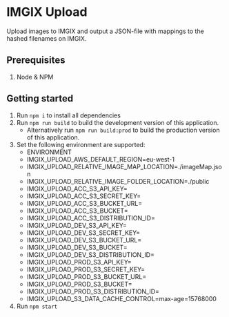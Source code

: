 # IMGIX Upload

Upload images to IMGIX and output a JSON-file with mappings to the hashed filenames on IMGIX.

## Prerequisites

1. Node & NPM

## Getting started

1. Run `npm i` to install all dependencies
1. Run `npm run build` to build the development version of this application.
   - Alternatively run `npm run build:prod` to build the production version of this application.
1. Set the following environment are supported:
   - ENVIRONMENT
   - IMGIX_UPLOAD_AWS_DEFAULT_REGION=eu-west-1
   - IMGIX_UPLOAD_RELATIVE_IMAGE_MAP_LOCATION=./imageMap.json
   - IMGIX_UPLOAD_RELATIVE_IMAGE_FOLDER_LOCATION=./public
   - IMGIX_UPLOAD_ACC_S3_API_KEY=<IMGIX S3 API key>
   - IMGIX_UPLOAD_ACC_S3_SECRET_KEY=<IMGIX S3 secret key>
   - IMGIX_UPLOAD_ACC_S3_BUCKET_URL=<IMGIX S3 Bucket URL>
   - IMGIX_UPLOAD_ACC_S3_BUCKET=<IMGIX S3 Bucket name>
   - IMGIX_UPLOAD_ACC_S3_DISTRIBUTION_ID=<IMGIX CloudFront distribution ID>
   - IMGIX_UPLOAD_DEV_S3_API_KEY=<IMGIX S3 API key>
   - IMGIX_UPLOAD_DEV_S3_SECRET_KEY=<IMGIX S3 secret key>
   - IMGIX_UPLOAD_DEV_S3_BUCKET_URL=<IMGIX S3 Bucket URL>
   - IMGIX_UPLOAD_DEV_S3_BUCKET=<IMGIX S3 Bucket name>
   - IMGIX_UPLOAD_DEV_S3_DISTRIBUTION_ID=<IMGIX CloudFront distribution ID>
   - IMGIX_UPLOAD_PROD_S3_API_KEY=<IMGIX S3 API key>
   - IMGIX_UPLOAD_PROD_S3_SECRET_KEY=<IMGIX S3 secret key>
   - IMGIX_UPLOAD_PROD_S3_BUCKET_URL=<IMGIX S3 Bucket URL>
   - IMGIX_UPLOAD_PROD_S3_BUCKET=<IMGIX S3 Bucket name>
   - IMGIX_UPLOAD_PROD_S3_DISTRIBUTION_ID=<IMGIX CloudFront distribution ID>
   - IMGIX_UPLOAD_S3_DATA_CACHE_CONTROL=max-age=15768000
1. Run `npm start`
